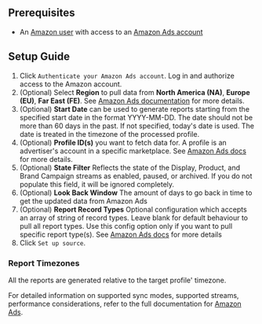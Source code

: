 ## Prerequisites

- An [Amazon user](https://www.amazon.com) with access to an [Amazon Ads account](https://advertising.amazon.com)

## Setup Guide

1. Click `Authenticate your Amazon Ads account`. Log in and authorize access to the Amazon account.
2. (Optional) Select **Region** to pull data from **North America (NA)**, **Europe (EU)**, **Far East (FE)**. See [Amazon Ads documentation](https://advertising.amazon.com/API/docs/en-us/info/api-overview#api-endpoints) for more details.
3. (Optional) **Start Date** can be used to generate reports starting from the specified start date in the format YYYY-MM-DD. The date should not be more than 60 days in the past. If not specified, today's date is used. The date is treated in the timezone of the processed profile.
4. (Optional) **Profile ID(s)** you want to fetch data for. A profile is an advertiser's account in a specific marketplace. See [Amazon Ads docs](https://advertising.amazon.com/API/docs/en-us/concepts/authorization/profiles) for more details.
5. (Optional) **State Filter** Reflects the state of the Display, Product, and Brand Campaign streams as enabled, paused, or archived. If you do not populate this field, it will be ignored completely.
6. (Optional) **Look Back Window** The amount of days to go back in time to get the updated data from Amazon Ads
7. (Optional) **Report Record Types** Optional configuration which accepts an array of string of record types. Leave blank for default behaviour to pull all report types. Use this config option only if you want to pull specific report type(s). See [Amazon Ads docs](https://advertising.amazon.com/API/docs/en-us/reporting/v2/report-types) for more details
9. Click `Set up source`.

### Report Timezones

All the reports are generated relative to the target profile' timezone.

For detailed information on supported sync modes, supported streams, performance considerations, refer to the full documentation for [Amazon Ads](https://docs.airbyte.com/integrations/sources/amazon-ads).
